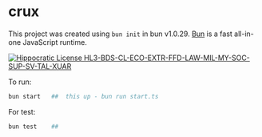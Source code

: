# crux
This project was created using `bun init` in bun v1.0.29. [Bun](https://bun.sh) is a fast all-in-one JavaScript runtime.

[![Hippocratic License HL3-BDS-CL-ECO-EXTR-FFD-LAW-MIL-MY-SOC-SUP-SV-TAL-XUAR](https://img.shields.io/static/v1?label=Hippocratic%20License&message=HL3-BDS-CL-ECO-EXTR-FFD-LAW-MIL-MY-SOC-SUP-SV-TAL-XUAR&labelColor=5e2751&color=bc8c3d)](https://firstdonoharm.dev/version/3/0/bds-cl-eco-extr-ffd-law-mil-my-soc-sup-sv-tal-xuar.html)

To run:

```bash
bun start   ##  this up - bun run start.ts
```

For test:

```bash
bun test    ##  
```

